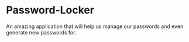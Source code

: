 # Password-Locker
An amazing application that will help us manage our passwords and even generate new passwords for.
